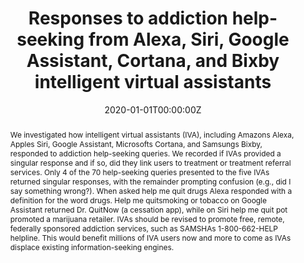 ---
title: "Responses to addiction help-seeking from Alexa, Siri, Google Assistant, Cortana, and Bixby intelligent virtual assistants"

authors:
- "Alicia L. Nobles"
- "Eric C. Leas"
- "admin"
- "Shu-Hong Zhu"
- "Steffanie A. Strathdee"
- "John W. Ayers"
date: "2020-01-01T00:00:00Z"
altemetric_id: 
doi: "10.1038/s41746-019-0215-9"
venue: "npj Digital Medicine"
publishDate: "2017-01-01T00:00:00Z"
publication_types: ["2"]
abstract: "We investigated how intelligent virtual assistants (IVA), including Amazons Alexa, Apples Siri, Google Assistant, Microsofts Cortana, and Samsungs Bixby, responded to addiction help-seeking queries. We recorded if IVAs provided a singular response and if so, did they link users to treatment or treatment referral services. Only 4 of the 70 help-seeking queries presented to the five IVAs returned singular responses, with the remainder prompting confusion (e.g., did I say something wrong?). When asked help me quit drugs Alexa responded with a definition for the word drugs. Help me quitsmoking or tobacco on Google Assistant returned Dr. QuitNow (a cessation app), while on Siri help me quit pot promoted a marijuana retailer. IVAs should be revised to promote free, remote, federally sponsored addiction services, such as SAMSHAs 1-800-662-HELP helpline. This would benefit millions of IVA users now and more to come as IVAs displace existing information-seeking engines."
summary: "Nobles, A. L., Leas, E. C., Caputi, T. L., Zhu, S.-H., Strathdee, S. A., & Ayers, J. W. (2020). Responses to addiction help-seeking from Alexa, Siri, Google Assistant, Cortana, and Bixby intelligent virtual assistants. Npj Digital Medicine, 3(1). doi:10.1038/s41746-019-0215-9"
tags: 
featured: false
links:
- name: Paper Link
  url: "https://www.nature.com/articles/s41746-019-0215-9"
url_pdf: "/files/NDM-2020.pdf"
image:
  focal_point: ""
  preview_only: false
---